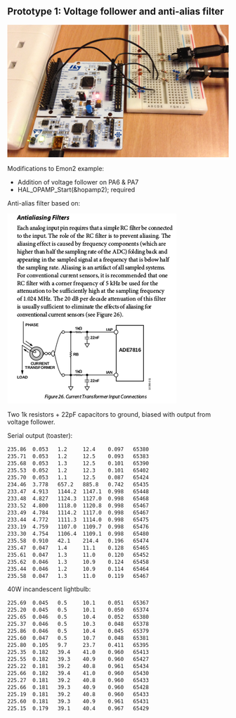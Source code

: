 ## Prototype 1: Voltage follower and anti-alias filter

![prototype1.JPG](../images/prototype1.JPG)

Modifications to Emon2 example:

- Addition of voltage follower on PA6 & PA7
- HAL_OPAMP_Start(&hopamp2); required

Anti-alias filter based on: 

![antialias.png](../images/antialias.png)

Two 1k resistors + 22pF capacitors to ground, biased with output from voltage follower.

Serial output (toaster):

    235.86  0.053   1.2     12.4    0.097   65380
    235.71  0.053   1.2     12.5    0.093   65383
    235.68  0.053   1.3     12.5    0.101   65390
    235.53  0.052   1.2     12.3    0.101   65402
    235.70  0.053   1.1     12.5    0.087   65424
    234.46  3.778   657.2   885.8   0.742   65435
    233.47  4.913   1144.2  1147.1  0.998   65448
    233.48  4.827   1124.3  1127.0  0.998   65468
    233.52  4.800   1118.0  1120.8  0.998   65467
    233.49  4.784   1114.2  1117.0  0.998   65467
    233.44  4.772   1111.3  1114.0  0.998   65475
    233.19  4.759   1107.0  1109.7  0.998   65476
    233.30  4.754   1106.4  1109.1  0.998   65480
    235.58  0.910   42.1    214.4   0.196   65474
    235.47  0.047   1.4     11.1    0.128   65465
    235.61  0.047   1.3     11.0    0.120   65452
    235.62  0.046   1.3     10.9    0.124   65458
    235.44  0.046   1.2     10.9    0.114   65464
    235.58  0.047   1.3     11.0    0.119   65467
    
40W incandescent lightbulb:

    225.69  0.045   0.5     10.1    0.051   65367                                   
    225.20  0.045   0.5     10.1    0.050   65374                                   
    225.65  0.046   0.5     10.4    0.052   65380                                   
    225.37  0.046   0.5     10.3    0.048   65378                                   
    225.86  0.046   0.5     10.4    0.045   65379                                   
    225.60  0.047   0.5     10.7    0.048   65381                                   
    225.80  0.105   9.7     23.7    0.411   65395                                   
    225.35  0.182   39.4    41.0    0.960   65413                                   
    225.55  0.182   39.3    40.9    0.960   65427                                   
    225.22  0.181   39.2    40.8    0.961   65434                                   
    225.66  0.182   39.4    41.0    0.960   65430                                   
    225.27  0.181   39.2    40.8    0.960   65433                                   
    225.66  0.181   39.3    40.9    0.960   65428                                   
    225.19  0.181   39.2    40.8    0.960   65433                                   
    225.60  0.181   39.3    40.9    0.961   65431                                   
    225.15  0.179   39.1    40.4    0.967   65429  

